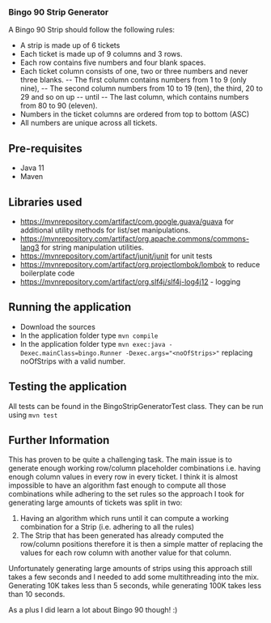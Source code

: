 ### Bingo 90 Strip Generator

A Bingo 90 Strip should follow the following rules:

- A strip is made up of 6 tickets
- Each ticket is made up of 9 columns and 3 rows.
- Each row contains five numbers and four blank spaces.
- Each ticket column consists of one, two or three numbers and never three blanks.
  -- The first column contains numbers from 1 to 9 (only nine),
  -- The second column numbers from 10 to 19 (ten), the third, 20 to 29 and so on up -- until
  -- The last column, which contains numbers from 80 to 90 (eleven).
- Numbers in the ticket columns are ordered from top to bottom (ASC)
- All numbers are unique across all tickets.

## Pre-requisites 
- Java 11
- Maven

## Libraries used

- https://mvnrepository.com/artifact/com.google.guava/guava for additional utility methods for list/set manipulations.
- https://mvnrepository.com/artifact/org.apache.commons/commons-lang3 for string manipulation utilities.
- https://mvnrepository.com/artifact/junit/junit for unit tests
- https://mvnrepository.com/artifact/org.projectlombok/lombok  to reduce boilerplate code
- https://mvnrepository.com/artifact/org.slf4j/slf4j-log4j12 - logging

## Running the application
- Download the sources
- In the application folder type `mvn compile`
- In the application folder type `mvn exec:java -Dexec.mainClass=bingo.Runner -Dexec.args="<noOfStrips>"` replacing noOfStrips with a valid number.


## Testing the application
All tests can be found in the BingoStripGeneratorTest class. They can be run using `mvn test`

## Further Information
This has proven to be quite a challenging task. The main issue is to generate enough working row/column placeholder combinations i.e. having enough column values in every row in every ticket. I think it is almost impossible to have an algorithm fast enough to compute all those combinations while adhering to the set rules so the approach I took for generating large amounts of tickets was split in two:
1. Having an algorithm which runs until it can compute a working combination for a Strip (i.e. adhering to all the rules)
2. The Strip that has been generated has already computed the row/column positions therefore it is then a simple matter of replacing the values for each row column with another value for that column.

Unfortunately generating large amounts of strips using this approach still takes a few seconds and I needed to add some multithreading into the mix. Generating 10K takes less than 5 seconds, while generating 100K takes less than 10 seconds. 

As a plus I did learn a lot about Bingo 90 though! :)

